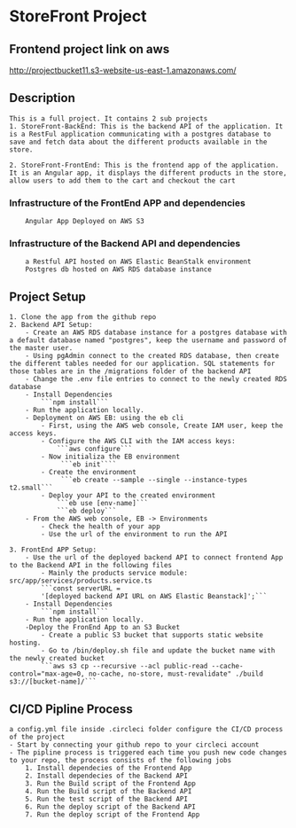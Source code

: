 # StoreFront Project

## Frontend project link on aws

http://projectbucket11.s3-website-us-east-1.amazonaws.com/

## Description

    This is a full project. It contains 2 sub projects
    1. StoreFront-BackEnd: This is the backend API of the application. It is a RestFul application communicating with a postgres database to save and fetch data about the different products available in the store.

    2. StoreFront-FrontEnd: This is the frontend app of the application. It is an Angular app, it displays the different products in the store, allow users to add them to the cart and checkout the cart

### Infrastructure of the FrontEnd APP and dependencies

        Angular App Deployed on AWS S3

### Infrastructure of the Backend API and dependencies

        a Restful API hosted on AWS Elastic BeanStalk environment
        Postgres db hosted on AWS RDS database instance

## Project Setup

    1. Clone the app from the github repo
    2. Backend API Setup:
        - Create an AWS RDS database instance for a postgres database with a default database named "postgres", keep the username and password of the master user.
        - Using pgAdmin connect to the created RDS database, then create the different tables needed for our application. SQL statements for those tables are in the /migrations folder of the backend API
        - Change the .env file entries to connect to the newly created RDS database
        - Install Dependencies
            ```npm install```
        - Run the application locally.
        - Deployment on AWS EB: using the eb cli
            - First, using the AWS web console, Create IAM user, keep the access keys.
            - Configure the AWS CLI with the IAM access keys:
                ```aws configure```
            - Now initializa the EB environment
                 ```eb init````
            - Create the environment
                 ```eb create --sample --single --instance-types t2.small```
            - Deploy your API to the created environment
                ```eb use [env-name]```
                ```eb deploy```
        - From the AWS web console, EB -> Environments
            - Check the health of your app
            - Use the url of the environment to run the API

    3. FrontEnd APP Setup:
        - Use the url of the deployed backend API to connect frontend App to the Backend API in the following files
            - Mainly the products service module: src/app/services/products.service.ts
            ```const serverURL =
    		'[deployed backend API URL on AWS Elastic Beanstack]';```
        - Install Dependencies
            ```npm install```
        - Run the application locally.
        -Deploy the FronEnd App to an S3 Bucket
            - Create a public S3 bucket that supports static website hosting.
            - Go to /bin/deploy.sh file and update the bucket name with the newly created bucket
            ```aws s3 cp --recursive --acl public-read --cache-control="max-age=0, no-cache, no-store, must-revalidate" ./build s3://[bucket-name]/```

## CI/CD Pipline Process

    a config.yml file inside .circleci folder configure the CI/CD process of the project
    - Start by connecting your github repo to your circleci account
    - The pipline process is triggered each time you push new code changes to your repo, the process consists of the following jobs
        1. Install dependecies of the Frontend App
        2. Install dependecies of the Backend API
        3. Run the Build script of the Frontend App
        4. Run the Build script of the Backend API
        5. Run the test script of the Backend API
        6. Run the deploy script of the Backend API
        7. Run the deploy script of the Frontend App
